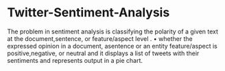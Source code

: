 # Twitter-Sentiment-Analysis
The problem in sentiment analysis is classifying the polarity of a given text at the document,sentence, or feature/aspect level .
• whether the expressed opinion in a document, asentence or an entity feature/aspect is positive,negative, or neutral and it displays a list of tweets with their sentiments and represents output in a pie chart.
